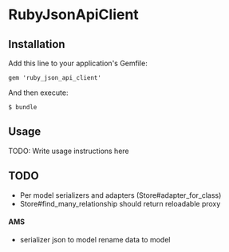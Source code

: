 # RubyJsonApiClient


## Installation

Add this line to your application's Gemfile:

    gem 'ruby_json_api_client'

And then execute:

    $ bundle

## Usage

TODO: Write usage instructions here

## TODO

* Per model serializers and adapters (Store#adapter_for_class)
* Store#find_many_relationship should return reloadable proxy

#### AMS

* serializer json to model rename data to model
